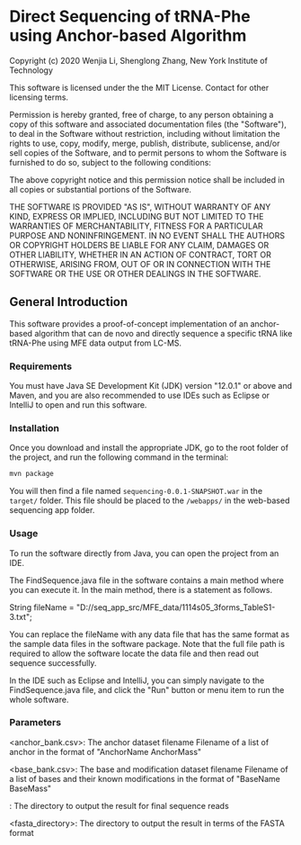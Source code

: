 # Direct Sequencing of tRNA-Phe using Anchor-based Algorithm

Copyright (c) 2020 Wenjia Li, Shenglong Zhang, New York Institute of Technology

This software is licensed under the the MIT License. Contact for other licensing 
terms.

Permission is hereby granted, free of charge, to any person obtaining a copy
of this software and associated documentation files (the "Software"), to deal
in the Software without restriction, including without limitation the rights
to use, copy, modify, merge, publish, distribute, sublicense, and/or sell
copies of the Software, and to permit persons to whom the Software is
furnished to do so, subject to the following conditions:

The above copyright notice and this permission notice shall be included in all
copies or substantial portions of the Software.

THE SOFTWARE IS PROVIDED "AS IS", WITHOUT WARRANTY OF ANY KIND, EXPRESS OR
IMPLIED, INCLUDING BUT NOT LIMITED TO THE WARRANTIES OF MERCHANTABILITY,
FITNESS FOR A PARTICULAR PURPOSE AND NONINFRINGEMENT. IN NO EVENT SHALL THE
AUTHORS OR COPYRIGHT HOLDERS BE LIABLE FOR ANY CLAIM, DAMAGES OR OTHER
LIABILITY, WHETHER IN AN ACTION OF CONTRACT, TORT OR OTHERWISE, ARISING FROM,
OUT OF OR IN CONNECTION WITH THE SOFTWARE OR THE USE OR OTHER DEALINGS IN THE
SOFTWARE.

## General Introduction

This software provides a proof-of-concept implementation of an anchor-based algorithm 
that can de novo and directly sequence a specific tRNA like tRNA-Phe using MFE data 
output from LC-MS.


### Requirements

You must have Java SE Development Kit (JDK) version "12.0.1" or above and Maven, 
and you are also recommended to use IDEs such as Eclipse or IntelliJ to open and 
run this software.


### Installation

Once you download and install the appropriate JDK, go to the root folder of the project,
and run the following command in the terminal: 

```bash
mvn package
```

You will then find a file named `sequencing-0.0.1-SNAPSHOT.war` in the `target/` folder.
This file should be placed to the `/webapps/` in the web-based sequencing app folder.


### Usage

To run the software directly from Java, you can open the project from an IDE.

The FindSequence.java file in the software contains a main method where you can execute it. In the
main method, there is a statement as follows.

String fileName = "D://seq_app_src/MFE_data/1114s05_3forms_TableS1-3.txt";

You can replace the fileName with any data file that has the same format as the sample data files 
in the software package. Note that the full file path is required to allow the software locate the 
data file and then read out sequence successfully.

In the IDE such as Eclipse and IntelliJ, you can simply navigate to the FindSequence.java file, and
click the "Run" button or menu item to run the whole software.

### Parameters

<anchor_bank.csv>: The anchor dataset filename
	Filename of a list of anchor in the format of "AnchorName	AnchorMass"

<base_bank.csv>: The base and modification dataset filename
	Filename of a list of bases and their known modifications in the format of "BaseName	BaseMass"

<directory>: The directory to output the result for final sequence reads

<fasta_directory>: The directory to output the result in terms of the FASTA format


